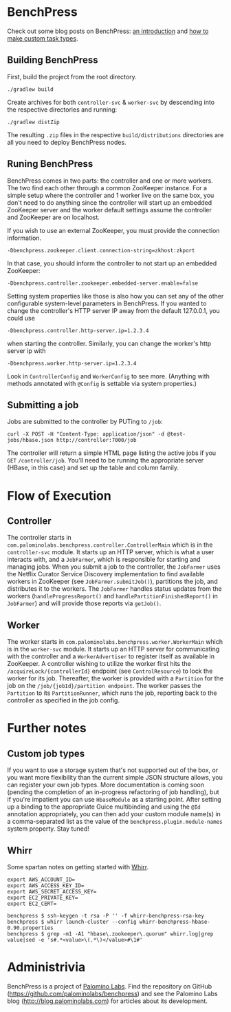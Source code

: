 # BenchPress

Check out some blog posts on BenchPress: [an introduction](http://blog.palominolabs.com/2012/06/13/introducing-benchpress-distributed-load-testing-for-nosql-databases/) and [how to make custom task types](http://blog.palominolabs.com/2012/08/17/custom-task-types-with-benchpress/).
## Building BenchPress

First, build the project from the root directory.

    ./gradlew build

Create archives for both `controller-svc` & `worker-svc` by descending into
the respective directories and running:

    ./gradlew distZip

The resulting `.zip` files in the respective `build/distributions` directories are all you need to deploy BenchPress nodes.

## Runing BenchPress

BenchPress comes in two parts: the controller and one or more workers.  The two
find each other through a common ZooKeeper instance. For a simple setup where the
controller and 1 worker live on the same box, you don't need to do anything since
the controller will start up an embedded ZooKeeper server and the worker default
settings assume the controller and ZooKeeper are on localhost.

If you wish to use an external ZooKeeper, you must provide the connection information.

    -Dbenchpress.zookeeper.client.connection-string=zkhost:zkport


In that case, you should inform the controller to not start up an embedded ZooKeeper:

    -Dbenchpress.controller.zookeeper.embedded-server.enable=false


Setting system properties like those is also how you can set any of the other configurable system-level parameters in BenchPress. If you wanted to change the controller's HTTP server IP away from the default 127.0.0.1, you could use

    -Dbenchpress.controller.http-server.ip=1.2.3.4

when starting the controller. Similarly, you can change the worker's http server ip with

    -Dbenchpress.worker.http-server.ip=1.2.3.4

Look in `ControllerConfig` and `WorkerConfig` to see more. (Anything with methods annotated with `@Config` is settable via system properties.)

## Submitting a job

Jobs are submitted to the controller by PUTing to `/job`:

    curl -X POST -H "Content-Type: application/json" -d @test-jobs/hbase.json http://controller:7000/job

The controller will return a simple HTML page listing the active jobs if you `GET`
`/controller/job`. You'll need to be running the appropriate server (HBase, in this case) and set up the
table and column family.

# Flow of Execution

## Controller

The controller starts in `com.palominolabs.benchpress.controller.ControllerMain`
which is in the `controller-svc` module.  It starts up an HTTP server, which is
what a user interacts with, and a `JobFarmer`, which is responsible for starting
and managing jobs.  When you submit a job to the controller, the `JobFarmer` uses
the Netflix Curator Service Discovery implementation to find available workers
in ZooKeeper (see `JobFarmer.submitJob()`), partitions the job, and distributes
it to the workers. The `JobFarmer` handles status updates from the workers
(`handleProgressReport()` and `handlePartitionFinishedReport()` in `JobFarmer`) and
will provide those reports via `getJob()`.

## Worker
The worker starts in `com.palominolabs.benchpress.worker.WorkerMain` which is
in the `worker-svc` module.  It starts up an HTTP server for communicating with
the controller and a `WorkerAdvertiser` to register itself as available in
ZooKeeper.  A controller wishing to utilize the worker first hits
the `/acquireLock/{controllerId}` endpoint (see `ControlResource`) to lock the
worker for its job.  Thereafter, the worker is provided with a `Partition` for
the job on the `/job/{jobId}/partition endpoint`.  The worker passes the
`Partition` to its `PartitionRunner`, which runs the job, reporting back to the
controller as specified in the job config.

# Further notes

## Custom job types
If you want to use a storage system that's not supported out of the box, or you want more flexibility than the current simple JSON structure allows, you can register your own job types. More documentation is coming soon (pending the completion of an in-progress
refactoring of job handling), but if you're impatient you can use `HbaseModule` as a starting point. After setting up a binding to
the appropriate Guice multibinding and using the `@Id` annotation appropriately, you can then add your custom module name(s)
in a comma-separated list as the value of the `benchpress.plugin.module-names` system property. Stay tuned!

## Whirr
Some spartan notes on getting started with [Whirr](http://whirr.apache.org/).
```
export AWS_ACCOUNT_ID=
export AWS_ACCESS_KEY_ID=
export AWS_SECRET_ACCESS_KEY=
export EC2_PRIVATE_KEY=
export EC2_CERT=

benchpress $ ssh-keygen -t rsa -P '' -f whirr-benchpress-rsa-key
benchpress $ whirr launch-cluster --config whirr-benchpress-hbase-0.90.properties
benchpress $ grep -m1 -A1 "hbase\.zookeeper\.quorum" whirr.log|grep value|sed -e 's#.*<value>\(.*\)</value>#\1#'
```

# Administrivia
BenchPress is a project of [Palomino Labs](http://palominolabs.com).  Find the repository on GitHub
(https://github.com/palominolabs/benchpress) and see the Palomino Labs blog
(http://blog.palominolabs.com) for articles about its development.
